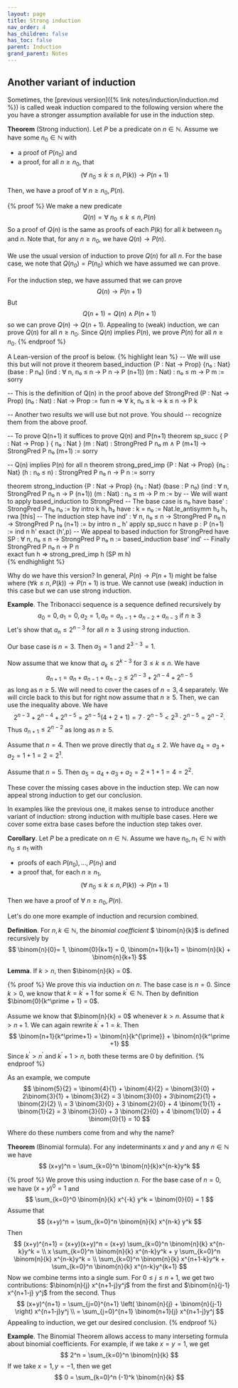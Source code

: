 ```yaml
---
layout: page
title: Strong induction
nav_order: 4
has_children: false
has_toc: false
parent: Induction 
grand_parent: Notes
---
```


## Another variant of induction 

Sometimes, the 
[previous version]({% link notes/induction/induction.md %}) 
is called weak induction compared to the following version 
where the you have a stronger assumption available for use 
in the induction step. 

**Theorem** (Strong induction). Let $P$ be a predicate 
on $n \in \mathbb{N}$. Assume we have some $n_0 \in \mathbb{N}$ 
with 
- a proof of $P(n_0)$ and 
- a proof, for all $n \geq n_0$, that 
$$
(\forall~ n_0 \leq k \leq n, P(k)) \to P(n+1)
$$

Then, we have a proof of $\forall~ n \geq n_0, P(n)$. 

{% proof %}
We make a new predicate 
$$
Q(n) = \forall~ n_0 \leq k \leq n, P(n)
$$
So a proof of $Q(n)$ is the same as proofs of each $P(k)$ for 
all $k$ between $n_0$ and $n$. Note that, for any $n \geq n_0$, 
we have $Q(n) \to P(n)$. <br><br> 
We use the usual version of induction to prove $Q(n)$ for all $n$. 
For the base case, we note that $Q(n_0) = P(n_0)$ which we 
have assumed we can prove. <br><br> 
For the induction step, we have assumed that we can prove 
$$
Q(n) \to P(n+1)
$$
But 
$$
Q(n+1) = Q(n) \land P(n+1)
$$
so we can prove $Q(n) \to Q(n+1)$. Appealing to (weak) induction, 
we can prove $Q(n)$ for all $n \geq n_0$. Since $Q(n)$ implies $P(n)$, 
we prove $P(n)$ for all $n \geq n_0$. 
{% endproof %}

A Lean-version of the proof is below. 
{% highlight lean %}
-- We will use this but will not prove it 
theorem based_induction {P : Nat → Prop} {n₀ : Nat} (base : P n₀) 
  (ind : ∀ n, n₀ ≤ n → P n → P (n+1)) (m : Nat) : n₀ ≤ m → P m := sorry 

-- This is the definition of Q(n) in the proof above
def StrongPred (P : Nat → Prop) (n₀ : Nat) : Nat → Prop := 
  fun n => ∀ k, n₀ ≤ k → k ≤ n → P k

-- Another two results we will use but not prove. You should 
-- recognize them from the above proof. 

-- To prove Q(n+1) it suffices to prove Q(n) and P(n+1) 
theorem sp_succ { P : Nat → Prop } { n₀ : Nat } (m : Nat) : 
  StrongPred P n₀ m ∧ P (m+1) → StrongPred P n₀ (m+1) := sorry 

-- Q(n) implies P(n) for all n
theorem strong_pred_imp {P : Nat → Prop} {n₀ : Nat} (h : n₀ ≤ n) : 
  StrongPred P n₀ n → P n := sorry 

theorem strong_induction {P : Nat → Prop} {n₀ : Nat} (base : P n₀) 
  (ind : ∀ n, StrongPred P n₀ n → P (n+1)) (m : Nat) : n₀ ≤ m → P m := by 
  -- We will want to apply based_induction to StrongPred
  -- The base case is n₀ 
  have base' : StrongPred P n₀ n₀ := by 
    intro k h₁ h₂ 
    have : k = n₀ := Nat.le_antisymm h₂ h₁ 
    rwa [this] 
  -- The induction step 
  have ind' : ∀ n, n₀ ≤ n → StrongPred P n₀ n → StrongPred P n₀ (n+1) := by 
    intro n _ h' 
    apply sp_succ n
    have p : P (n+1) := ind n h' 
    exact ⟨h',p⟩ 
  -- We appeal to based induction for StrongPred
  have SP : ∀ n, n₀ ≤ n → StrongPred P n₀ n := based_induction base' ind'
  -- Finally StrongPred P n₀ n → P n  
  exact fun h => strong_pred_imp h (SP m h)  
{% endhighlight %}

Why do we have this version? In general, $P(n) \to P(n+1)$ might be false 
where $(\forall k \leq n, P(k)) \to P(n+1)$ is true. We cannot use (weak) 
induction in this case but we can use strong induction. 

**Example**. The Tribonacci sequence is a sequence defined recursively by 
$$
a_0 = 0, a_1 = 0, a_2 = 1, a_n = a_{n-1} + a_{n-2} + a_{n-3} \text{ if } n \geq 3
$$
Let's show that $a_n \leq 2^{n-3}$ for all $n \geq 3$ using strong induction. 

Our base case is $n=3$. Then $a_3 = 1$ and $2^{3-3} = 1$. 

Now assume that we know that $a_k \leq 2^{k-3}$ for $3 \leq k \leq n$. We have 
$$
a_{n+1} = a_n + a_{n-1} + a_{n-2} \leq 2^{n-3} + 2^{n-4} + 2^{n-5} 
$$
as long as $n \geq 5$. We will need to cover the cases of $n=3,4$ separately. 
We will circle back to this but for right now assume that $n \geq 5$. 
Then, we can use the inequality above. We have 
$$
 2^{n-3} + 2^{n-4} + 2^{n-5} = 2^{n-5}(4 + 2 + 1) = 7 \cdot 2^{n-5} < 2^3 \cdot 2^{n-5} 
 = 2^{n-2}. 
$$
Thus $a_{n+1} \leq 2^{n-2}$ as long as $n \geq 5$. 

Assume that $n = 4$. Then we prove directly that $a_4 \leq 2$. We have 
$a_4 = a_3 + a_2 = 1 + 1 = 2 = 2^1$. 

Assume that $n = 5$. Then $a_5 = a_4 + a_3 + a_2 = 2 + 1 + 1 = 4 = 2^2$. 

These cover the missing cases above in the induction step. We can now 
appeal strong induction to get our conclusion.

In examples like the previous one, it makes sense to introduce another variant 
of induction: strong induction with multiple base cases. Here 
we cover some extra base cases before the induction step takes over. 

**Corollary**. Let $P$ be a predicate on $n \in \mathbb{N}$. Assume 
we have $n_0, n_1 \in \mathbb{N}$ with $n_0 \leq n_1$ with 
- proofs of each $P(n_0),\ldots,P(n_1)$ and 
- a proof that, for each $n \geq n_1$, 
$$
(\forall~ n_0 \leq k \leq n, P(k)) \to P(n+1)
$$

Then we have a proof of $\forall~ n \geq n_0, P(n)$. 

Let's do one more example of induction and recursion combined. 

**Definition**. For $n, k \in \mathbb{N}$, the _binomial coefficient_ $
\binom{n}{k}$ is defined recursively by 
$$
\binom{n}{0}= 1, \binom{0}{k+1} = 0, \binom{n+1}{k+1} = 
\binom{n}{k} + \binom{n}{k+1} 
$$

**Lemma**. If $k > n$, then $\binom{n}{k} = 0$. 

{% proof %}
We prove this via induction on $n$. The base case is $n = 0$. Since $k > 0$, 
we know that $k = k^\prime + 1$ for some $k^\prime \in \mathbb{N}$. Then 
by definition $\binom{0}{k^\prime + 1} = 0$. <br><br> 
Assume we know that $\binom{n}{k} = 0$ whenever $k > n$. Assume that 
$k > n+1$. We can again rewrite $k^\prime + 1 = k$. Then 
$$
\binom{n+1}{k^\prime+1} = \binom{n}{k^{\prime}} + \binom{n}{k^\prime +1}
$$
Since $k^\prime > n^\prime$ and $k^\prime + 1 > n$, both these terms are 
$0$ by definition. 
{% endproof %}

As an example, we compute 
$$
\binom{5}{2} = \binom{4}{1} + \binom{4}{2} 
= \binom{3}{0} + 2\binom{3}{1} + \binom{3}{2} 
= 3 \binom{3}{0} + 3\binom{2}{1} + \binom{2}{2} \\ 
= 3 \binom{3}{0} + 3 \binom{2}{0} + 4 \binom{1}{1} + \binom{1}{2} 
= 3 \binom{3}{0} + 3 \binom{2}{0} + 4 \binom{1}{0} + 4 \binom{0}{1} 
= 10 
$$

Where do these numbers come from and why the name? 

**Theorem** (Binomial formula). For any indeterminants $x$ and $y$ and any $n \in \mathbb{N}$ 
we have 
$$
(x+y)^n = \sum_{k=0}^n \binom{n}{k}x^{n-k}y^k 
$$

{% proof %}
We prove this using induction $n$. For the base case of $n=0$, we have $(x+y)^0 = 1$ and 
$$
\sum_{k=0}^0 \binom{n}{k} x^{-k} y^k = \binom{0}{0} = 1
$$
Assume that
$$
(x+y)^n = \sum_{k=0}^n \binom{n}{k} x^{n-k} y^k 
$$
Then 
$$
(x+y)^{n+1} = (x+y)(x+y)^n = (x+y) \sum_{k=0}^n \binom{n}{k} x^{n-k}y^k = \\
x \sum_{k=0}^n \binom{n}{k} x^{n-k}y^k + y \sum_{k=0}^n \binom{n}{k} x^{n-k}y^k = \\
\sum_{k=0}^n \binom{n}{k} x^{n+1-k}y^k + \sum_{k=0}^n \binom{n}{k} x^{n-k}y^{k+1} 
$$
Now we combine terms into a single sum. For $0 \leq j \leq n+1$, we get two 
contributions: $\binom{n}{j} x^{n+1-j}y^j$ from the first and $\binom{n}{j-1} x^{n+1-j} y^j$ 
from the second. Thus
$$
(x+y)^{n+1} = \sum_{j=0}^{n+1} \left( \binom{n}{j} + \binom{n}{j-1} \right) x^{n+1-j}y^j \\
= \sum_{j=0}^{n+1} \binom{n+1}{j} x^{n+1-j}y^j 
$$
Appealing to induction, we get our desired conclusion. 
{% endproof %}

**Example**. The Binomial Theorem allows access to many interseting formula about binomial 
coefficients. For example, if we take $x=y=1$, we get 
$$
2^n = \sum_{k=0}^n \binom{n}{k} 
$$
If we take $x = 1, y = -1$, then we get 
$$
0 = \sum_{k=0}^n (-1)^k \binom{n}{k} 
$$
